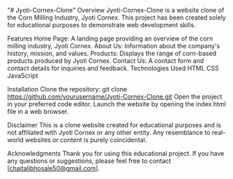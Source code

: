"# Jyoti-Cornex-Clone" 
Overview
Jyoti-Cornex-Clone is a website clone of the Corn Milling Industry, Jyoti Cornex. This project has been created solely for educational purposes to demonstrate web development skills.

Features
Home Page: A landing page providing an overview of the corn milling industry, Jyoti Cornex.
About Us: Information about the company's history, mission, and values.
Products: Displays the range of corn-based products produced by Jyoti Cornex.
Contact Us: A contact form and contact details for inquiries and feedback.
Technologies Used
HTML
CSS
JavaScript 

Installation
Clone the repository: git clone https://github.com/yourusername/Jyoti-Cornex-Clone.git
Open the project in your preferred code editor.
Launch the website by opening the index.html file in a web browser.

Disclaimer
This is a clone website created for educational purposes and is not affiliated with Jyoti Cornex or any other entity. Any resemblance to real-world websites or content is purely coincidental.

Acknowledgments
Thank you for using this educational project. If you have any questions or suggestions, please feel free to contact [chaitalibhosale50@gmail.com].

